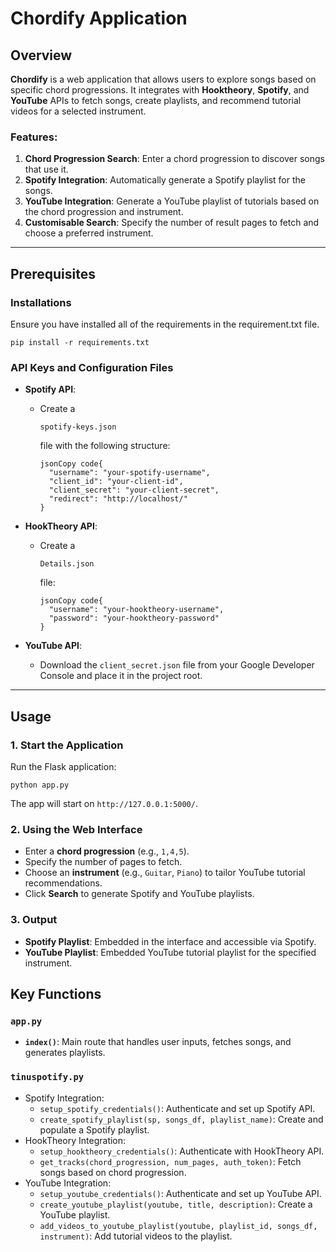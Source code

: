 # Chordify Application

## Overview

**Chordify** is a web application that allows users to explore songs based on specific chord progressions. It integrates with **Hooktheory**, **Spotify**, and **YouTube** APIs to fetch songs, create playlists, and recommend tutorial videos for a selected instrument.

### Features:

1. **Chord Progression Search**: Enter a chord progression to discover songs that use it.
2. **Spotify Integration**: Automatically generate a Spotify playlist for the songs.
3. **YouTube Integration**: Generate a YouTube playlist of tutorials based on the chord progression and instrument.
4. **Customisable Search**: Specify the number of result pages to fetch and choose a preferred instrument.

------

## Prerequisites

### Installations

Ensure you have installed all of the requirements in the requirement.txt file.

```
pip install -r requirements.txt
```

### API Keys and Configuration Files

- **Spotify API**:

  - Create a 

    ```
    spotify-keys.json
    ```

     file with the following structure:

    ```
    jsonCopy code{
      "username": "your-spotify-username",
      "client_id": "your-client-id",
      "client_secret": "your-client-secret",
      "redirect": "http://localhost/"
    }
    ```

- **HookTheory API**:

  - Create a 

    ```
    Details.json
    ```

     file:

    ```
    jsonCopy code{
      "username": "your-hooktheory-username",
      "password": "your-hooktheory-password"
    }
    ```

- **YouTube API**:

  - Download the `client_secret.json` file from your Google Developer Console and place it in the project root.

------

## Usage

### 1. Start the Application

Run the Flask application:

```
python app.py
```

The app will start on `http://127.0.0.1:5000/`.

### 2. Using the Web Interface

- Enter a **chord progression** (e.g., `1,4,5`).
- Specify the number of pages to fetch.
- Choose an **instrument** (e.g., `Guitar`, `Piano`) to tailor YouTube tutorial recommendations.
- Click **Search** to generate Spotify and YouTube playlists.

### 3. Output

- **Spotify Playlist**: Embedded in the interface and accessible via Spotify.
- **YouTube Playlist**: Embedded YouTube tutorial playlist for the specified instrument.



## Key Functions

### `app.py`

- **`index()`**: Main route that handles user inputs, fetches songs, and generates playlists.

### `tinuspotify.py`

- Spotify Integration:
  - `setup_spotify_credentials()`: Authenticate and set up Spotify API.
  - `create_spotify_playlist(sp, songs_df, playlist_name)`: Create and populate a Spotify playlist.
- HookTheory Integration:
  - `setup_hooktheory_credentials()`: Authenticate with HookTheory API.
  - `get_tracks(chord_progression, num_pages, auth_token)`: Fetch songs based on chord progression.
- YouTube Integration:
  - `setup_youtube_credentials()`: Authenticate and set up YouTube API.
  - `create_youtube_playlist(youtube, title, description)`: Create a YouTube playlist.
  - `add_videos_to_youtube_playlist(youtube, playlist_id, songs_df, instrument)`: Add tutorial videos to the playlist.